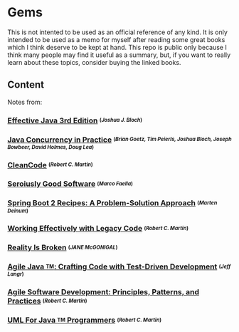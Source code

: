 # Gems

This is not intented to be used as an official reference of any kind. It is only intended to be used as a memo for myself after reading some great books which I think deserve to be kept at hand. This repo is public only because I think many people may find it useful as a summary, but, if you want to really learn about these topics, consider buying the linked books.

## Content

Notes from:

 ### [Effective Java 3rd Edition](./EffectiveJava3rdEdition)  <sup><sub>(*Joshua J. Bloch*)</sub></sup>

 ### [Java Concurrency in Practice](./JavaConcurrencyInPractice)  <sup><sub>(*Brian Goetz, Tim Peierls, Joshua Bloch, Joseph Bowbeer, David Holmes, Doug Lea*)</sub></sup>

 ### [CleanCode](./CleanCode)  <sup><sub>(*Robert C. Martin*)</sub></sup>
 
 ### [Seroiusly Good Software](./SeriouslyGoodSoftware)  <sup><sub>(*Marco Faella*)</sub></sup>

 ### [Spring Boot 2 Recipes: A Problem-Solution Approach](./SpringBoot2Recipes)  <sup><sub>(*Marten Deinum*)</sub></sup>

 ### [Working Effectively with Legacy Code](./WorkingEffectivelyWithLegacyCode)  <sup><sub>(*Robert C. Martin*)</sub></sup>
 
 ### [Reality Is Broken](./RealityIsBroken) <sup><sub>(*JANE McGONIGAL*)</sub></sup>

 ### [Agile Java <sup><sub>TM</sub></sup>: Crafting Code with Test-Driven Development](./AgileJavaCraftingCodeWithTestDrivenDevelopment)  <sup><sub>(*Jeff Langr*)</sub></sup>
 
  ### [Agile Software Development: Principles, Patterns, and Practices](./AgileSoftwareDevelopment)  <sup><sub>(*Robert C. Martin*)</sub></sup>
 
  ### [UML For Java <sup><sub>TM</sub></sup> Programmers](./UmlForJavaProgrammers)  <sup><sub>(*Robert C. Martin*)</sub></sup>
